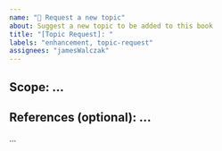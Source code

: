 ```yaml
---
name: "📘 Request a new topic"
about: Suggest a new topic to be added to this book
title: "[Topic Request]: "
labels: "enhancement, topic-request"
assignees: "jamesWalczak"
---
```

## Scope: ...
## References (optional): ...
...

